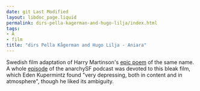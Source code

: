 ```yaml
---
date: git Last Modified
layout: libdoc_page.liquid
permalink: dirs-pella-kagerman-and-hugo-lilja/index.html
tags:
- A
- film
title: "dirs Pella Kågerman and Hugo Lilja - Aniara"
---
```


Swedish film adaptation of Harry Martinson's <a href="../m/001406 Harry Martinson.md">epic poem</a> of the same name. A whole <a href="https://creators.spotify.com/pod/show/anarchysf/episodes/Aniara-also-Carries-Ruin-Within-eniesg"> episode</a> of the anarchySF podcast was devoted to this bleak film, which Eden Kupermintz found "very depressing, both in content and in atmosphere", though he liked its ambiguity.